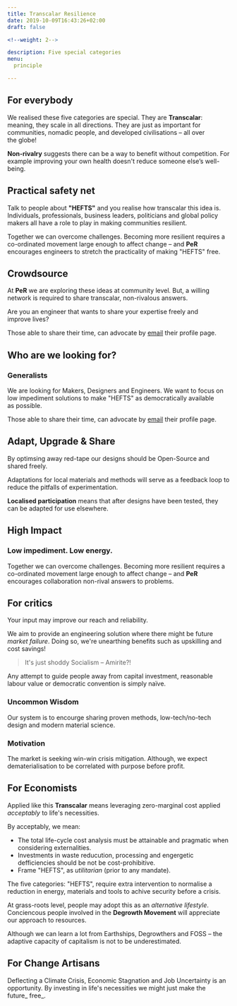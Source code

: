 ```yaml
---
title: Transcalar Resilience
date: 2019-10-09T16:43:26+02:00
draft: false

<!--weight: 2-->

description: Five special categories 
menu:
  principle

---
```


<!--# Policy, Practice &amp; Purpose-->

<!--# Reimagine:&nbsp;Purpose-->

<!--# Practical safety&nbsp;net-->

## For&nbsp;everybody

We realised these five categories are special. They are **Transcalar**: meaning, they scale in all directions. They are just as important for communities, nomadic people, and developed civilisations – all over the&nbsp;globe!

**Non-rivalry** suggests there can be a way to benefit without competition. For example improving your own health doesn't reduce someone else’s&nbsp;well-being. 

<!-- Can we start to reinforce people's well-being in a free low-energy way? -->

## Practical safety net

Talk to people about **"HEFTS"** and you realise how transcalar this idea is. Individuals, professionals, business leaders, politicians and global policy makers all have a role to play in making communities resilient. 

Together we can overcome challenges. Becoming more resilient requires a co-ordinated movement large enough to affect change – and **PeR** encourages engineers to stretch the practicality of making "HEFTS" free.

## Crowdsource

At **PeR** we are exploring these ideas at community&nbsp;level. But, a willing network is required to share transcalar, non-rivalous answers. <!-- People make the difference – _how can you take this idea&nbsp;further?_ -->

Are you an engineer that wants to share your expertise freely and improve&nbsp;lives?

Those able to share their time, can advocate by [email](mailto:fairtech@pm.me) their profile&nbsp;page.

<!--[email](https://rvo.lt/contact)-->
<!--[email]({{ .Site.BaseURL }}contact)-->

<!--## Who should join?-->

## Who&nbsp;are we looking&nbsp;for?

### Generalists

We are looking for Makers, Designers and Engineers. We want to focus on <!--low impact, low maintainence,--> low&nbsp;impediment solutions to make "HEFTS" as democratically available as&nbsp;possible.

Those able to share their time, can advocate by [email](mailto:fairtech@pm.me) their profile&nbsp;page.

## Adapt, Upgrade &amp;&nbsp;Share

By optimsing away red-tape our designs should be Open-Source and shared freely. 

Adaptations for local materials and methods will serve as a feedback loop to reduce the pitfalls of&nbsp;experimentation. 

**Localised&nbsp;participation** means that after designs have been tested, they can be adapted for use&nbsp;elsewhere. 

<!--Together we can overcome challenges. -->

<!--
## Global fix

Making adaptive designs will be unlike the original due to local resources and tools. But design implementation that anticipate adaptation means we can act before crisis hits.-->

<!--## Make it&nbsp;work-->

## High&nbsp;Impact

### <!--Low&nbsp;maintainence. -->Low&nbsp;impediment. Low&nbsp;energy.

Together we can overcome challenges. Becoming more resilient requires a co-ordinated movement large enough to affect change – and **PeR** encourages collaboration non-rival answers to&nbsp;problems.

## For&nbsp;critics

Your input may improve our&nbsp;reach and&nbsp;reliability. 

We aim to provide an engineering solution where there might be future _market&nbsp;failure_. Doing so, we're unearthing benefits such as upskilling and cost&nbsp;savings! 

> It's just shoddy Socialism&nbsp;–&nbsp;Amirite?!

Any attempt to guide people away from capital investment, reasonable labour value or democratic convention is simply&nbsp;naïve.

<!--Our system is to encourge sharing proven low/no-tech design, uncommon wisdom and executing projects using modern&nbsp;principles.-->

### Uncommon&nbsp;Wisdom

Our system is to encourge sharing proven methods, low-tech/no-tech design and modern material&nbsp;science.

### Motivation

The market is seeking win-win crisis&nbsp;mitigation. Although, we expect dematerialisation to be correlated with purpose before&nbsp;profit.

<!--Why not prepare to avoid unecessary discomfort?-->

<!--
## For&nbsp;entreprenures

Any _actual_ innovation should be assessed if a patent is worth the investment. Considering what we've learned from entreprenureship in SZ, in practice defending ideas can be costly and their value is easier to realise as bargaining chips during funding&nbsp;rounds – or as the final word in an exit&nbsp;strategy.

-->

<!--

"sharing economy"
Design for simple&nbsp;living.

-->
<!-- emergancy preparedness -->

## For&nbsp;Economists

Applied like this **Transcalar** means leveraging zero-marginal cost applied _acceptably_ to life's necessities<!-- (as early as possible)-->. 

By acceptably, we mean:

- The total life-cycle cost analysis must be attainable and pragmatic when considering&nbsp;externalities.
- Investments in waste reducution, processing and engergetic defficiencies should be not be cost-prohibitive.
- Frame "HEFTS", as _utilitarian_ <!--_just and equitable manner_--> (prior to any&nbsp;mandate).

The five categories: "HEFTS", require extra intervention to normalise a reduction in energy, materials and tools to achive security before a&nbsp;crisis.

<!--## For&nbsp;Degrowthers-->

At grass-roots level, people may adopt this as an _alternative lifestyle_. Conciencous people involved in the **Degrowth Movement** will appreciate our approach to&nbsp;resources. 

Although we can learn a lot from Earthships, Degrowthers and FOSS – the adaptive capacity of capitalism is not to be&nbsp;underestimated. <!--Hopefully it will enhance the market for everyone's&nbsp;betterment.-->

<!-- # Purpose -->

## For Change Artisans

<!-- ## Make&nbsp;the future&nbsp;free -->

Deflecting a Climate Crisis, Economic Stagnation and Job Uncertainty is an opportunity. By investing in life's&nbsp;necessities we might just make&nbsp;the future_&nbsp;free_.

<!--
Practical&nbsp;action by Change&nbsp;Artisans everywhere to defend life's&nbsp;necessities.
-->



<!--
## How did Fairtech begin?

### Resilience is transcalar

We realised these five categories are special. They are **Transcalar**: meaning, they scale in all directions. And, are just as important for communities, nomadic people, and developed civilisations – all over the&nbsp;globe!

**Transcalar** suggests there is always the potential to benefit from improvments. For example: improving your health is non-rivalrous – it won't change someone else’s&nbsp;well-being.

If you talk to people about **"HEFTS"**, you'll realise how **transcalar** this idea is because individuals, professionals, business leaders, politicians and global policy makers all have a role to play in making communities resilient that can overcome any challenge!

 -->
